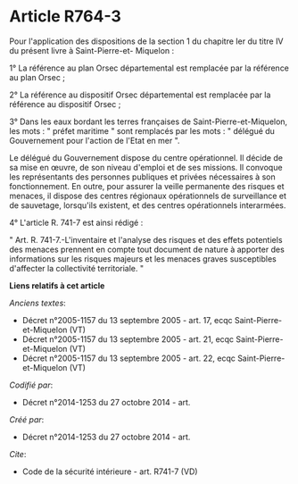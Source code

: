 # Article R764-3

Pour l'application des dispositions de la section 1 du chapitre Ier du titre IV du présent livre à Saint-Pierre-et-
Miquelon : 

1° La référence au plan Orsec départemental est remplacée par la référence au plan Orsec ; 

2° La référence au dispositif Orsec départemental est remplacée par la référence au dispositif Orsec ; 

3° Dans les eaux bordant les terres françaises de Saint-Pierre-et-Miquelon, les mots : " préfet maritime " sont remplacés par
les mots : " délégué du Gouvernement pour l'action de l'Etat en mer ". 

Le délégué du Gouvernement dispose du centre opérationnel. Il décide de sa mise en œuvre, de son niveau d'emploi et de ses
missions. Il convoque les représentants des personnes publiques et privées nécessaires à son fonctionnement. En outre, pour
assurer la veille permanente des risques et menaces, il dispose des centres régionaux opérationnels de surveillance et de
sauvetage, lorsqu'ils existent, et des centres opérationnels interarmées. 

4° L'article R. 741-7 est ainsi rédigé : 

" Art. R. 741-7.-L'inventaire et l'analyse des risques et des effets potentiels des menaces prennent en compte tout document
de nature à apporter des informations sur les risques majeurs et les menaces graves susceptibles d'affecter la collectivité
territoriale. "

**Liens relatifs à cet article**

_Anciens textes_:

  - Décret n°2005-1157 du 13 septembre 2005 - art. 17, ecqc Saint-Pierre-et-Miquelon (VT)
  - Décret n°2005-1157 du 13 septembre 2005 - art. 21, ecqc Saint-Pierre-et-Miquelon  (VT)
  - Décret n°2005-1157 du 13 septembre 2005 - art. 22, ecqc Saint-Pierre-et-Miquelon  (VT)

_Codifié par_:

  - Décret n°2014-1253 du 27 octobre 2014 - art.

_Créé par_:

  - Décret n°2014-1253 du 27 octobre 2014 - art.

_Cite_:

  - Code de la sécurité intérieure - art. R741-7 (VD)

